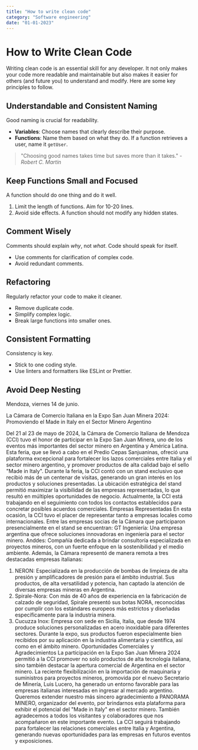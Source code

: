 ```yaml
---
title: "How to write clean code"
category: "Software engineering"
date: "01-01-2023"
---
```


# How to Write Clean Code

Writing clean code is an essential skill for any developer. It not only makes your code more readable and maintainable but also makes it easier for others (and future you) to understand and modify. Here are some key principles to follow.

## Understandable and Consistent Naming

Good naming is crucial for readability.

- **Variables**: Choose names that clearly describe their purpose.
- **Functions**: Name them based on what they do. If a function retrieves a user, name it `getUser`.

> "Choosing good names takes time but saves more than it takes." - _Robert C. Martin_

## Keep Functions Small and Focused

A function should do one thing and do it well.

1. Limit the length of functions. Aim for 10-20 lines.
2. Avoid side effects. A function should not modify any hidden states.

## Comment Wisely

Comments should explain _why_, not _what_. Code should speak for itself.

- Use comments for clarification of complex code.
- Avoid redundant comments.

## Refactoring

Regularly refactor your code to make it cleaner.

- Remove duplicate code.
- Simplify complex logic.
- Break large functions into smaller ones.

## Consistent Formatting

Consistency is key.

- Stick to one coding style.
- Use linters and formatters like ESLint or Prettier.

## Avoid Deep Nesting





Mendoza, viernes 14 de junio. 

La Cámara de Comercio Italiana en la Expo San Juan Minera 2024: Promoviendo el Made in Italy en el Sector Minero Argentino


Del 21 al 23 de mayo de 2024, la Cámara de Comercio Italiana de Mendoza (CCI) tuvo el honor de participar en la Expo San Juan Minera, uno de los eventos más importantes del sector minero en Argentina y América Latina. Esta feria, que se llevó a cabo en el Predio Cepas Sanjuaninas, ofreció una plataforma excepcional para fortalecer los lazos comerciales entre Italia y el sector minero argentino, y promover productos de alta calidad bajo el sello "Made in Italy".
Durante la feria, la CCI contó con un stand exclusivo que recibió más de un centenar de visitas, generando un gran interés en los productos y soluciones presentadas. La ubicación estratégica del stand permitió maximizar la visibilidad de las empresas representadas, lo que resultó en múltiples oportunidades de negocio. Actualmente, la CCI está trabajando en el seguimiento con todos los contactos establecidos para concretar posibles acuerdos comerciales.
Empresas Representadas
En esta ocasión, la CCI tuvo el placer de representar tanto a empresas locales como internacionales. Entre las empresas socias de la Cámara que participaron presencialmente en el stand se encuentran:
GT Ingeniería: Una empresa argentina que ofrece soluciones innovadoras en ingeniería para el sector minero.
Anddes: Compañía dedicada a brindar consultoría especializada en proyectos mineros, con un fuerte enfoque en la sostenibilidad y el medio ambiente.
Además, la Cámara representó de manera remota a tres destacadas empresas italianas:
1. NERON: Especializada en la producción de bombas de limpieza de alta presión y amplificadores de presión para el ámbito industrial. Sus productos, de alta versatilidad y potencia, han captado la atención de diversas empresas mineras en Argentina.
2. Spirale-Nora: Con más de 40 años de experiencia en la fabricación de calzado de seguridad, Spirale presentó sus botas NORA, reconocidas por cumplir con los estándares europeos más estrictos y diseñadas específicamente para la industria minera.
3. Cucuzza Inox: Empresa con sede en Sicilia, Italia, que desde 1974 produce soluciones personalizadas en acero inoxidable para diferentes sectores. Durante la expo, sus productos fueron especialmente bien recibidos por su aplicación en la industria alimentaria y científica, así como en el ámbito minero.
Oportunidades Comerciales y Agradecimientos
La participación en la Expo San Juan Minera 2024 permitió a la CCI promover no solo productos de alta tecnología italiana, sino también destacar la apertura comercial de Argentina en el sector minero. La reciente flexibilización en la importación de maquinaria y suministros para proyectos mineros, promovida por el nuevo Secretario de Minería, Luis Lucero, ha generado un entorno favorable para las empresas italianas interesadas en ingresar al mercado argentino.
Queremos extender nuestro más sincero agradecimiento a PANORAMA MINERO, organizador del evento, por brindarnos esta plataforma para exhibir el potencial del "Made in Italy" en el sector minero. También agradecemos a todos los visitantes y colaboradores que nos acompañaron en este importante evento.
La CCI seguirá trabajando para fortalecer las relaciones comerciales entre Italia y Argentina, generando nuevas oportunidades para las empresas en futuros eventos y exposiciones.